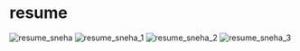 # resume
![resume_sneha](https://github.com/snehat123/resume/assets/138353664/3245792d-9706-4e98-95e5-945a59eb0306)
![resume_sneha_1](https://github.com/snehat123/resume/assets/138353664/b98d8d2c-fc7f-4c9c-a1e2-c63c14c64b93)
![resume_sneha_2](https://github.com/snehat123/resume/assets/138353664/d80d1e94-b042-4417-a127-db5a24546c8d)
![resume_sneha_3](https://github.com/snehat123/resume/assets/138353664/948ffbe1-2589-4647-889e-e1feefa18c18)



